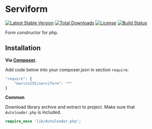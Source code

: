 Serviform
=========

[![Latest Stable Version](https://poser.pugx.org/marvin255/serviform/v/stable.png)](https://packagist.org/packages/marvin255/serviform)
[![Total Downloads](https://poser.pugx.org/marvin255/serviform/downloads.png)](https://packagist.org/packages/marvin255/serviform)
[![License](https://poser.pugx.org/marvin255/serviform/license.svg)](https://packagist.org/packages/marvin255/serviform)
[![Build Status](https://travis-ci.org/marvin255/serviform.svg?branch=master)](https://travis-ci.org/marvin255/serviform)

Form constructor for php.


Installation
------------

**Via [Composer](https://getcomposer.org/doc/00-intro.md).**

Add code below into your composer.json in section `require`:

```javascript
"require": {
    "marvin255/serviform": "*"
}
```

**Common**

Download library archive and extract to project. Make sure that `Autoloader.php` is included.

```php
require_once 'lib/Autoloader.php';
```

